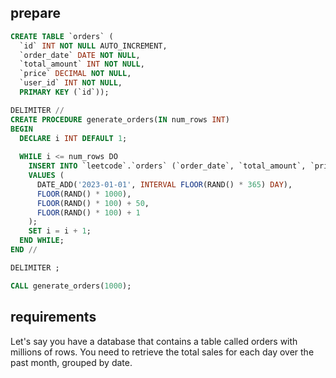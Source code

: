 ## prepare

```sql
CREATE TABLE `orders` (
  `id` INT NOT NULL AUTO_INCREMENT,
  `order_date` DATE NOT NULL,
  `total_amount` INT NOT NULL,
  `price` DECIMAL NOT NULL,
  `user_id` INT NOT NULL,
  PRIMARY KEY (`id`));
```

```sql
DELIMITER //
CREATE PROCEDURE generate_orders(IN num_rows INT)
BEGIN
  DECLARE i INT DEFAULT 1;
  
  WHILE i <= num_rows DO
    INSERT INTO `leetcode`.`orders` (`order_date`, `total_amount`, `price`, `user_id`)
    VALUES (
      DATE_ADD('2023-01-01', INTERVAL FLOOR(RAND() * 365) DAY),
      FLOOR(RAND() * 1000),
      FLOOR(RAND() * 100) + 50,
      FLOOR(RAND() * 100) + 1
    );
    SET i = i + 1;
  END WHILE;
END //

DELIMITER ;

CALL generate_orders(1000);
```

## requirements

Let's say you have a database that contains a table called orders with millions of rows. You need to retrieve the total sales for each day over the past month, grouped by date.
